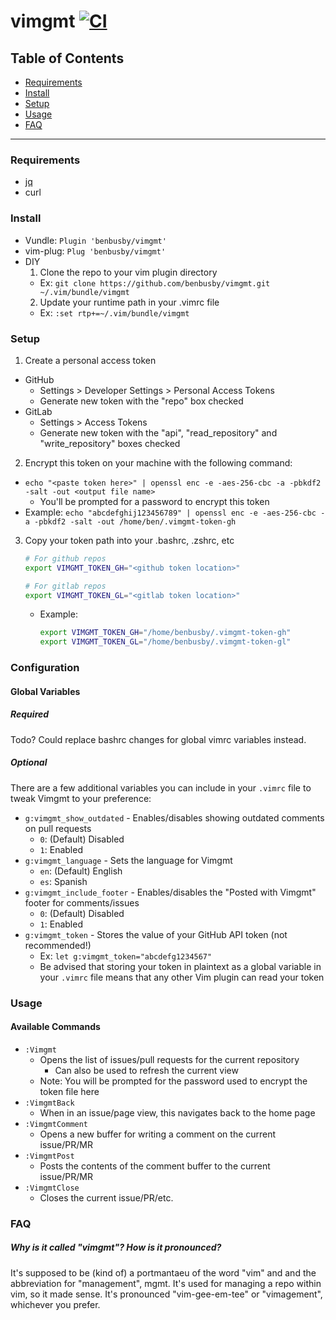 # vimgmt [![CI](https://github.com/benbusby/vimgmt/workflows/CI/badge.svg?branch=main)](https://github.com/benbusby/vimgmt/actions)

## Table of Contents
- [Requirements](#requirements)
- [Install](#install)
- [Setup](#setup)
- [Usage](#usage)
- [FAQ](#faq)

___

### Requirements
- [jq](https://stedolan.github.io/jq/download/)
- curl

### Install
- Vundle: `Plugin 'benbusby/vimgmt'`
- vim-plug: `Plug 'benbusby/vimgmt'`
- DIY
  1. Clone the repo to your vim plugin directory
    - Ex: `git clone https://github.com/benbusby/vimgmt.git ~/.vim/bundle/vimgmt`
  2. Update your runtime path in your .vimrc file
    - Ex: `:set rtp+=~/.vim/bundle/vimgmt`

### Setup
1. Create a personal access token
  - GitHub
    - Settings > Developer Settings > Personal Access Tokens
    - Generate new token with the "repo" box checked
  - GitLab
    - Settings > Access Tokens
    - Generate new token with the "api", "read_repository" and "write_repository" boxes checked
2. Encrypt this token on your machine with the following command:
  - `echo "<paste token here>" | openssl enc -e -aes-256-cbc -a -pbkdf2 -salt -out <output file name>`
    - You'll be prompted for a password to encrypt this token
  - Example: `echo "abcdefghij123456789" | openssl enc -e -aes-256-cbc -a -pbkdf2 -salt -out /home/ben/.vimgmt-token-gh`
3. Copy your token path into your .bashrc, .zshrc, etc
    ```bash
    # For github repos
    export VIMGMT_TOKEN_GH="<github token location>"

    # For gitlab repos
    export VIMGMT_TOKEN_GL="<gitlab token location>"
    ```
    - Example:
      ```bash
      export VIMGMT_TOKEN_GH="/home/benbusby/.vimgmt-token-gh"
      export VIMGMT_TOKEN_GL="/home/benbusby/.vimgmt-token-gl"
      ```

### Configuration
#### Global Variables
##### Required
Todo? Could replace bashrc changes for global vimrc variables instead.

##### Optional
There are a few additional variables you can include in your `.vimrc` file to tweak Vimgmt to your preference:

- `g:vimgmt_show_outdated` - Enables/disables showing outdated comments on pull requests
  - `0`: (Default) Disabled
  - `1`: Enabled
- `g:vimgmt_language` - Sets the language for Vimgmt
  - `en`: (Default) English
  - `es`: Spanish
- `g:vimgmt_include_footer` - Enables/disables the "Posted with Vimgmt" footer for comments/issues
  - `0`: (Default) Disabled
  - `1`: Enabled
- `g:vimgmt_token` - Stores the value of your GitHub API token (not recommended!)
  - Ex: `let g:vimgmt_token="abcdefg1234567"`
  - Be advised that storing your token in plaintext as a global variable in your `.vimrc` file means that any other Vim plugin can read your token

### Usage
#### Available Commands
- `:Vimgmt`
  - Opens the list of issues/pull requests for the current repository
    - Can also be used to refresh the current view
  - Note: You will be prompted for the password used to encrypt the token file here
- `:VimgmtBack`
  - When in an issue/page view, this navigates back to the home page
- `:VimgmtComment`
  - Opens a new buffer for writing a comment on the current issue/PR/MR
- `:VimgmtPost`
  - Posts the contents of the comment buffer to the current issue/PR/MR
- `:VimgmtClose`
  - Closes the current issue/PR/etc.

### FAQ
##### Why is it called "vimgmt"? How is it pronounced?
It's supposed to be (kind of) a portmantaeu of the word "vim" and and the abbreviation for "management", mgmt. It's used for managing a repo within vim, so it made sense. It's pronounced "vim-gee-em-tee" or "vimagement", whichever you prefer.
